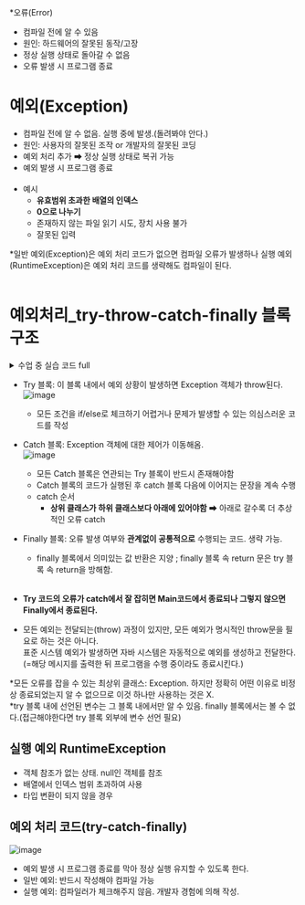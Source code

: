 *오류(Error)
  - 컴파일 전에 알 수 있음
  - 원인: 하드웨어의 잘못된 동작/고장
  - 정상 실행 상태로 돌아갈 수 없음
  - 오류 발생 시 프로그램 종료
  
# 예외(Exception)
- 컴파일 전에 알 수 없음. 실행 중에 발생.(돌려봐야 안다.)
- 원인: 사용자의 잘못된 조작 or 개발자의 잘못된 코딩
- 예외 처리 추가 ➡ 정상 실행 상태로 복귀 가능
- 예외 발생 시 프로그램 종료
<br/><br/>
- 예시
  - **유효범위 초과한 배열의 인덱스**
  - **0으로 나누기**
  - 존재하지 않는 파일 읽기 시도, 장치 사용 불가
  - 잘못된 입력

*일반 예외(Exception)은 예외 처리 코드가 없으면 컴파일 오류가 발생하나 실행 예외(RuntimeException)은 예외 처리 코드를 생략해도 컴파일이 된다.
<br/><br/>

# 예외처리_try-throw-catch-finally 블록 구조
<details>
<summary>수업 중 실습 코드 full</summary>
<div markdown="1">
  
```Java
public class Main {
	public static void main(String[] args) {
		//기존 문자열 배열
		String [] sr = {"aaa","bbb","ccc","ddd"};
		int num1=0, num2=0;
		Scanner input = new Scanner(System.in);
		try {
			sr[100]="eeee"; //여기서 문제가 발생됐으므로 블록의 아래 내용은 실행되지 않음!
			System.out.println("정수를 입력하세요!");
			num1 = input.nextInt();
			System.out.println("정수를 입력하세요!");
			num2 = input.nextInt();
			num1=num1/num2;
		//다중 catch
		} catch(ArrayIndexOutOfBoundsException e) {
			//배열이므로 추가가 안돼서 맨 마지막 걸로 대체
			sr[sr.length-1]="eeee";
			//에러임을 알리고 종료
			System.out.println("인덱스 초과 에러! 확인하세요!");
		} catch(InputMismatchException e) {
			System.out.println("숫자 형태의 데이터를 넣어야합니다!");
		} catch(ArithmeticException e) {
			System.out.println("0으로 나눌 수 없습니다!");
		} catch(Exception e){
			//위에서 알아내지 못한 원인에 대한 예외는 여기서 잡힐 수 있도록한다.
			//이것 하나만 넣으면 정확히 어떤 이유로 비정상 종료되었는지 알 수 없으므로 좋지 않다.
		}finally {
			//예외가 잡히지 않을 경우 finally에서 종료
			//예외가 잡히지 않아도 여기까지 실행되기 때문.
			//예외 유무와 관계없이 꼭 실행되고 넘어가야할 필요가 있을 때 finally 작성
			System.out.println("예외가 발생하든 안하든 공통적으로 실행");
		}
		//예외가 잡히면 여기 Main에서 종료
		//예외가 잡히지 않으면 이 문장은 출력되지 않는다.
		System.out.println("이 문장이 출력 될까요?");  
	}

}

```
</div>
</details>

- Try 블록: 이 블록 내에서 예외 상황이 발생하면 Exception 객체가 throw된다.<br/>
  ![image](https://user-images.githubusercontent.com/56028436/118539231-25a6f280-b78a-11eb-9c1d-3405411d39b0.png)<br/>
  - 모든 조건을 if/else로 체크하기 어렵거나 문제가 발생할 수 있는 의심스러운 코드를 작성

- Catch 블록: Exception 객체에 대한 제어가 이동해옴.<br/>
  ![image](https://user-images.githubusercontent.com/56028436/118539283-36576880-b78a-11eb-9a6a-d6e728b695fb.png)
  - 모든 Catch 블록은 연관되는 Try 블록이 반드시 존재해야함
  - Catch 블록의 코드가 실행된 후 catch 블록 다음에 이어지는 문장을 계속 수행
  - catch 순서
    - **상위 클래스가 하위 클래스보다 아래에 있어야함** ➡ 아래로 갈수록 더 추상적인 오류 catch
- Finally 블록: 오류 발생 여부와 **관계없이 공통적으로** 수행되는 코드. 생략 가능.
  - finally 블록에서 의미있는 값 반환은 지양 ; finally 블록 속 return 문은 try 블록 속 return을 방해함.
<br/><br/>
- **Try 코드의 오류가 catch에서 잘 잡히면 Main코드에서 종료되나 그렇지 않으면 Finally에서 종료된다.**
- 모든 예외는 전달되는(throw) 과정이 있지만, 모든 예외가 명시적인 throw문을 필요로 하는 것은 아니다.<br/>
  표준 시스템 예외가 발생하면 자바 시스템은 자동적으로 예외를 생성하고 전달한다.(=해당 메시지를 출력한 뒤 프로그램을 수행 중이라도 종료시킨다.)

*모든 오류를 잡을 수 있는 최상위 클래스: Exception. 하지만 정확히 어떤 이유로 비정상 종료되었는지 알 수 없으므로 이것 하나만 사용하는 것은 X.<br/>
*try 블록 내에 선언된 변수는 그 블록 내에서만 알 수 있음. finally 블록에서는 볼 수 없다.(접근해야한다면 try 블록 외부에 변수 선언 필요)<br/>

## 실행 예외 RuntimeException
- 객체 참조가 없는 상태. null인 객체를 참조
- 배열에서 인덱스 범위 초과하여 사용
- 타입 변환이 되지 않을 경우

## 예외 처리 코드(try-catch-finally)
![image](https://user-images.githubusercontent.com/56028436/118540055-2be99e80-b78b-11eb-9835-dc093412d494.png)
- 예외 발생 시 프로그램 종료를 막아 정상 실행 유지할 수 있도록 한다.
- 일반 예외: 반드시 작성해야 컴파일 가능
- 실행 예외: 컴파일러가 체크해주지 않음. 개발자 경험에 의해 작성.
<br/><br/>
